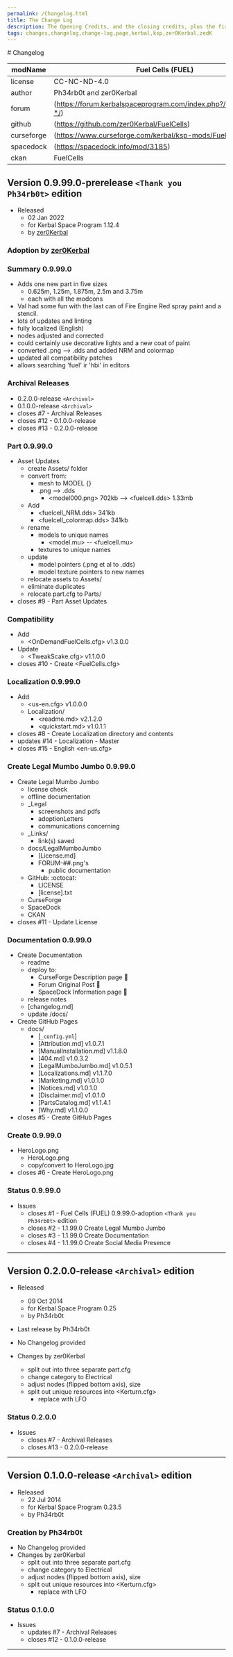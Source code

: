 ```yaml
---
permalink: /Changelog.html
title: The Change Log
description: The Opening Credits, and the closing credits, plus the first of two (or is three) end credit scenes
tags: changes,changelog,change-log,page,kerbal,ksp,zer0Kerbal,zedK
---
```

<!-- 
hdr-changelog.md v1.0.0.0
Fuel Cells (FUEL)
created: 13 May 2022
updated:
CC BY-ND 4.0 by zer0Kerbal
--># Changelog  
  
| modName    | Fuel Cells (FUEL)                                                 |
| ---------- | ----------------------------------------------------------------- |
| license    | CC-NC-ND-4.0                                                      |
| author     | Ph34rb0t and zer0Kerbal                                           |
| forum      | (https://forum.kerbalspaceprogram.com/index.php?/topic/211277-*/) |
| github     | (https://github.com/zer0Kerbal/FuelCells)                         |
| curseforge | (https://www.curseforge.com/kerbal/ksp-mods/FuelCells)            |
| spacedock  | (https://spacedock.info/mod/3185)                                 |
| ckan       | FuelCells                                                         |

## Version 0.9.99.0-prerelease `<Thank you Ph34rb0t>` edition

* Released
  * 02 Jan 2022
  * for Kerbal Space Program 1.12.4
  * by [zer0Kerbal](http://github.com/zer0Kerbal)

### Adoption by [zer0Kerbal](https://github.com/zer0Kerbal)

### Summary 0.9.99.0

* Adds one new part in five sizes
  * 0.625m, 1.25m, 1.875m, 2.5m and 3.75m
  * each with all the modcons
* Val had some fun with the last can of Fire Engine Red spray paint and a stencil.
* lots of updates and linting
* fully localized (English)
* nodes adjusted and corrected
* could certainly use decorative lights and a new coat of paint
* converted .png --> .dds and added NRM and colormap
* updated all compatibility patches
* allows searching 'fuel' ir 'hbi' in editors

### Archival Releases

* 0.2.0.0-release `<Archival>`
* 0.1.0.0-release `<Archival>`
* closes #7 - Archival Releases
* closes #12 - 0.1.0.0-release
* closes #13 - 0.2.0.0-release

### Part 0.9.99.0

* Asset Updates
  * create Assets/ folder
  * convert from:
    * mesh to MODEL {}
    * .png --> .dds
      * <model000.png> 702kb --> <fuelcell.dds> 1.33mb
  * Add
    * <fuelcell_NRM.dds> 341kb
    * <fuelcell_colormap.dds> 341kb
  * rename
    * models to unique names
      * <model.mu> -- <fuelcell.mu>
    * textures to unique names
  * update
    * model pointers (.png et al to .dds)
    * model texture pointers to new names
  * relocate assets to Assets/
  * eliminate duplicates
  * relocate part.cfg to Parts/
* closes #9 - Part Asset Updates

### Compatibility

* Add
  * <OnDemandFuelCells.cfg> v1.3.0.0
* Update
  * <TweakScake.cfg> v1.1.0.0
* closes #10 - Create <FuelCells.cfg>

### Localization 0.9.99.0

* Add
  * <us-en.cfg> v1.0.0.0
  * Localization/
    * <readme.md> v2.1.2.0
    * <quickstart.md>  v1.0.1.1
* closes #8 - Create Localization directory and contents
* updates #14 - Localization - Master
* closes #15 - English <en-us.cfg>

### Create Legal Mumbo Jumbo 0.9.99.0

* Create Legal Mumbo Jumbo
  * license check
  * offline documentation
  * _Legal
    * screenshots and pdfs
    * adoptionLetters
    * communications concerning
  * _Links/
    * link(s) saved
  * docs/LegalMumboJumbo
    * [License.md]
    * FORUM-##.png's
      * public documentation
  * GitHub: :octocat:
    * LICENSE
    * [license].txt
  * CurseForge
  * SpaceDock
  * CKAN
* closes #11 - Update License

### Documentation 0.9.99.0

* Create Documentation
  * readme
  * deploy to:
    * CurseForge Description page 🤬
    * Forum Original Post 🐰
    * SpaceDock Information page 🌮
  * release notes
  * [changelog.md]
  * update /docs/
* Create GitHub Pages
  * docs/
    * [`_config.yml`]
    * [Attribution.md] v1.0.7.1
    * [ManualInstallation.md] v1.1.8.0
    * [404.md] v1.0.3.2
    * [LegalMumboJumbo.md] v1.0.5.1
    * [Localizations.md] v1.1.7.0
    * [Marketing.md] v1.0.1.0
    * [Notices.md] v1.0.1.0
    * [Disclaimer.md] v1.0.1.0
    * [PartsCatalog.md] v1.1.4.1
    * [Why.md] v1.1.0.0
* closes #5 - Create GitHub Pages

### Create 0.9.99.0

* HeroLogo.png
  * HeroLogo.png
  * copy/convert to HeroLogo.jpg
* closes #6 - Create HeroLogo.png

### Status 0.9.99.0

* Issues
  * closes #1 - Fuel Cells (FUEL) 0.9.99.0-adoption `<Thank you Ph34rb0t>` edition
  * closes #2 - 1.1.99.0 Create Legal Mumbo Jumbo
  * closes #3 - 1.1.99.0 Create Documentation
  * closes #4 - 1.1.99.0 Create Social Media Presence

---

## Version 0.2.0.0-release `<Archival>` edition

* Released
  * 09 Oct 2014
  * for Kerbal Space Program 0.25
  * by Ph34rb0t

* Last release by Ph34rb0t
* No Changelog provided
* Changes by zer0Kerbal
  * split out into three separate part.cfg
  * change category to Electrical
  * adjust nodes (flipped bottom axis), size
  * split out unique resources into <Kerturn.cfg>
    * replace with LFO  

### Status 0.2.0.0

* Issues
  * closes #7 - Archival Releases
  * closes #13 - 0.2.0.0-release

---

## Version 0.1.0.0-release `<Archival>` edition

* Released
  * 22 Jul 2014
  * for Kerbal Space Program 0.23.5
  * by Ph34rb0t

### Creation by Ph34rb0t

* No Changelog provided
* Changes by zer0Kerbal
  * split out into three separate part.cfg
  * change category to Electrical
  * adjust nodes (flipped bottom axis), size
  * split out unique resources into <Kerturn.cfg>
    * replace with LFO

### Status 0.1.0.0

* Issues
  * updates #7 - Archival Releases
  * closes #12 - 0.1.0.0-release

---